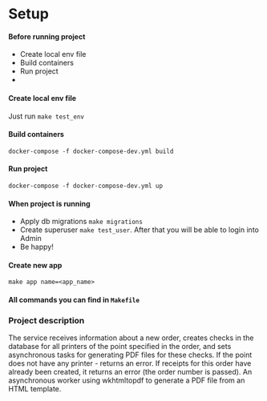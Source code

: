# Setup

#### Before running project

- Create local env file
- Build containers
- Run project
- 
#### Create local env file

Just run `make test_env`


#### Build containers

`docker-compose -f docker-compose-dev.yml build`


#### Run project

`docker-compose -f docker-compose-dev.yml up`


#### When project is running

- Apply db migrations `make migrations`
- Create superuser `make test_user`. After that you will be able to login into Admin
- Be happy!

#### Create new app

`make app name=<app_name>`

#### All commands you can find in `Makefile`

### Project description
The service receives information about a new order, creates checks in the database for all printers of the point specified in the order, and sets asynchronous tasks for generating PDF files for these checks. If the point does not have any printer - returns an error. If receipts for this order have already been created, it returns an error (the order number is passed).
An asynchronous worker using wkhtmltopdf to generate a PDF file from an HTML template.


